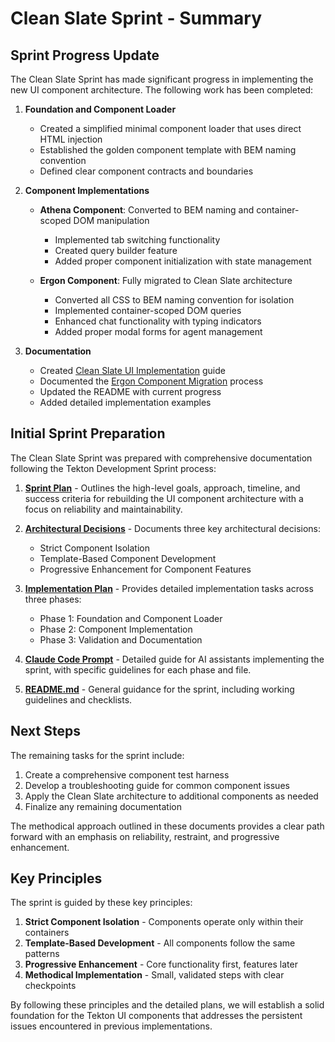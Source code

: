 # Clean Slate Sprint - Summary

## Sprint Progress Update

The Clean Slate Sprint has made significant progress in implementing the new UI component architecture. The following work has been completed:

1. **Foundation and Component Loader**
   - Created a simplified minimal component loader that uses direct HTML injection
   - Established the golden component template with BEM naming convention
   - Defined clear component contracts and boundaries

2. **Component Implementations**
   - **Athena Component**: Converted to BEM naming and container-scoped DOM manipulation
     - Implemented tab switching functionality
     - Created query builder feature
     - Added proper component initialization with state management

   - **Ergon Component**: Fully migrated to Clean Slate architecture
     - Converted all CSS to BEM naming convention for isolation
     - Implemented container-scoped DOM queries
     - Enhanced chat functionality with typing indicators
     - Added proper modal forms for agent management

3. **Documentation**
   - Created [Clean Slate UI Implementation](CleanSlateUIImplementation.md) guide
   - Documented the [Ergon Component Migration](ErgonComponentMigration.md) process
   - Updated the README with current progress
   - Added detailed implementation examples

## Initial Sprint Preparation

The Clean Slate Sprint was prepared with comprehensive documentation following the Tekton Development Sprint process:

1. **[Sprint Plan](SprintPlan.md)** - Outlines the high-level goals, approach, timeline, and success criteria for rebuilding the UI component architecture with a focus on reliability and maintainability.

2. **[Architectural Decisions](ArchitecturalDecisions.md)** - Documents three key architectural decisions:
   - Strict Component Isolation
   - Template-Based Component Development
   - Progressive Enhancement for Component Features

3. **[Implementation Plan](ImplementationPlan.md)** - Provides detailed implementation tasks across three phases:
   - Phase 1: Foundation and Component Loader
   - Phase 2: Component Implementation
   - Phase 3: Validation and Documentation

4. **[Claude Code Prompt](ClaudeCodePrompt.md)** - Detailed guide for AI assistants implementing the sprint, with specific guidelines for each phase and file.

5. **[README.md](README.md)** - General guidance for the sprint, including working guidelines and checklists.

## Next Steps

The remaining tasks for the sprint include:

1. Create a comprehensive component test harness
2. Develop a troubleshooting guide for common component issues
3. Apply the Clean Slate architecture to additional components as needed
4. Finalize any remaining documentation

The methodical approach outlined in these documents provides a clear path forward with an emphasis on reliability, restraint, and progressive enhancement.

## Key Principles

The sprint is guided by these key principles:

1. **Strict Component Isolation** - Components operate only within their containers
2. **Template-Based Development** - All components follow the same patterns
3. **Progressive Enhancement** - Core functionality first, features later
4. **Methodical Implementation** - Small, validated steps with clear checkpoints

By following these principles and the detailed plans, we will establish a solid foundation for the Tekton UI components that addresses the persistent issues encountered in previous implementations.